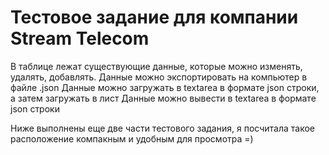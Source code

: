 # Тестовое задание для компании Stream Telecom

В таблице лежат существующие данные, которые можно изменять, удалять, добавлять.
Данные можно экспортировать на компьютер в файле .json
Данные можно загружать в textarea в формате json строки, а затем загружать в лист
Данные можно вывести в textarea  в формате json строки

Ниже выполнены еще две части тестового задания, я посчитала такое расположение компакным и удобным для просмотра =)
